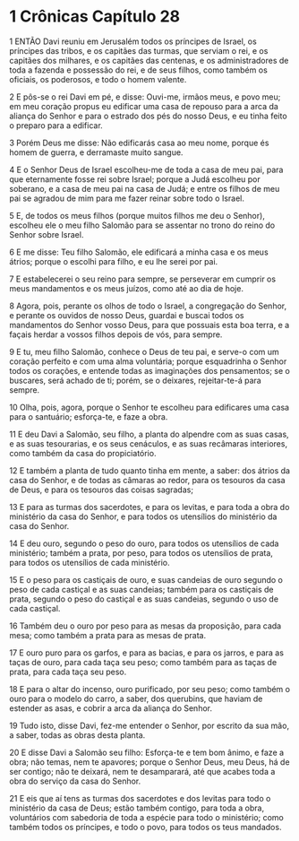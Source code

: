 # 1 Crônicas Capítulo 28

1	ENTÃO Davi reuniu em Jerusalém todos os príncipes de Israel, os príncipes das tribos, e os capitães das turmas, que serviam o rei, e os capitães dos milhares, e os capitães das centenas, e os administradores de toda a fazenda e possessão do rei, e de seus filhos, como também os oficiais, os poderosos, e todo o homem valente.

2	E pôs-se o rei Davi em pé, e disse: Ouvi-me, irmãos meus, e povo meu; em meu coração propus eu edificar uma casa de repouso para a arca da aliança do Senhor e para o estrado dos pés do nosso Deus, e eu tinha feito o preparo para a edificar.

3	Porém Deus me disse: Não edificarás casa ao meu nome, porque és homem de guerra, e derramaste muito sangue.

4	E o Senhor Deus de Israel escolheu-me de toda a casa de meu pai, para que eternamente fosse rei sobre Israel; porque a Judá escolheu por soberano, e a casa de meu pai na casa de Judá; e entre os filhos de meu pai se agradou de mim para me fazer reinar sobre todo o Israel.

5	E, de todos os meus filhos (porque muitos filhos me deu o Senhor), escolheu ele o meu filho Salomão para se assentar no trono do reino do Senhor sobre Israel.

6	E me disse: Teu filho Salomão, ele edificará a minha casa e os meus átrios; porque o escolhi para filho, e eu lhe serei por pai.

7	E estabelecerei o seu reino para sempre, se perseverar em cumprir os meus mandamentos e os meus juízos, como até ao dia de hoje.

8	Agora, pois, perante os olhos de todo o Israel, a congregação do Senhor, e perante os ouvidos de nosso Deus, guardai e buscai todos os mandamentos do Senhor vosso Deus, para que possuais esta boa terra, e a façais herdar a vossos filhos depois de vós, para sempre.

9	E tu, meu filho Salomão, conhece o Deus de teu pai, e serve-o com um coração perfeito e com uma alma voluntária; porque esquadrinha o Senhor todos os corações, e entende todas as imaginações dos pensamentos; se o buscares, será achado de ti; porém, se o deixares, rejeitar-te-á para sempre.

10	Olha, pois, agora, porque o Senhor te escolheu para edificares uma casa para o santuário; esforça-te, e faze a obra.

11	E deu Davi a Salomão, seu filho, a planta do alpendre com as suas casas, e as suas tesourarias, e os seus cenáculos, e as suas recâmaras interiores, como também da casa do propiciatório.

12	E também a planta de tudo quanto tinha em mente, a saber: dos átrios da casa do Senhor, e de todas as câmaras ao redor, para os tesouros da casa de Deus, e para os tesouros das coisas sagradas;

13	E para as turmas dos sacerdotes, e para os levitas, e para toda a obra do ministério da casa do Senhor, e para todos os utensílios do ministério da casa do Senhor.

14	E deu ouro, segundo o peso do ouro, para todos os utensílios de cada ministério; também a prata, por peso, para todos os utensílios de prata, para todos os utensílios de cada ministério.

15	E o peso para os castiçais de ouro, e suas candeias de ouro segundo o peso de cada castiçal e as suas candeias; também para os castiçais de prata, segundo o peso do castiçal e as suas candeias, segundo o uso de cada castiçal.

16	Também deu o ouro por peso para as mesas da proposição, para cada mesa; como também a prata para as mesas de prata.

17	E ouro puro para os garfos, e para as bacias, e para os jarros, e para as taças de ouro, para cada taça seu peso; como também para as taças de prata, para cada taça seu peso.

18	E para o altar do incenso, ouro purificado, por seu peso; como também o ouro para o modelo do carro, a saber, dos querubins, que haviam de estender as asas, e cobrir a arca da aliança do Senhor.

19	Tudo isto, disse Davi, fez-me entender o Senhor, por escrito da sua mão, a saber, todas as obras desta planta.

20	E disse Davi a Salomão seu filho: Esforça-te e tem bom ânimo, e faze a obra; não temas, nem te apavores; porque o Senhor Deus, meu Deus, há de ser contigo; não te deixará, nem te desamparará, até que acabes toda a obra do serviço da casa do Senhor.

21	E eis que aí tens as turmas dos sacerdotes e dos levitas para todo o ministério da casa de Deus; estão também contigo, para toda a obra, voluntários com sabedoria de toda a espécie para todo o ministério; como também todos os príncipes, e todo o povo, para todos os teus mandados.

